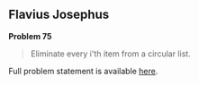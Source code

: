 Flavius Josephus
----------------

**Problem 75**

> Eliminate every i'th item from a circular list.

Full problem statement is available [here][mirror].

[mirror]: https://github.com/rdtsc/codeeval-problem-statements/tree/master/moderate/075-flavius-josephus/
          "View Problem Statement Mirror"
